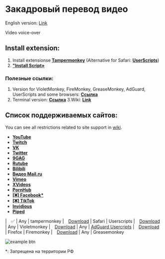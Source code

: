 # Закадровый перевод видео

English version: [Link](https://github.com/ilyhalight/voice-over-translation/blob/master/README-EN.md)

Video voice-over


## Install extension:
1. Install extensionsе **[Tampermonkey](https://www.tampermonkey.net/)** (Alternative for Safari: **[UserScripts](https://apps.apple.com/app/userscripts/id1463298887 )**)
2. **["Install Script»](https://raw.githubusercontent.com/ilyhalight/voice-over-translation/master/dist/vot.user.js)**

### Полезные ссылки:
1. Version for VioletMonkey, FireMonkey, GreaseMonkey, AdGuard, UserScripts and some browsers: **[Ссылка](https://raw.githubusercontent.com/ilyhalight/voice-over-translation1/master/dist/vot-cloudflare.user.js)**
2. Terminal version: **[Ссылка](https://github.com/ilyhalight/voice-over-translation/tree/master/vot-cli)**
3.Wiki: **[Link](https://github.com/ilyhalight/voice-over-translation/wiki)**

## Список поддерживаемых сайтов:
You can see all restrictions related to site support in [wiki](https://github.com/ilyhalight/voice-over-translation/wiki/%5BRU%5D-Supported-sites).
- **[YouTube](https://www.youtube.com)**
- **[Twitch](https://www.twitch.tv)**
- **[VK](https://vk.com)**
- **[Twitter](https://twitter.com/)**
- **[9GAG](https://9gag.com/gag/)**
- **[Rutube](https://rutube.ru/)**
- **[Bilibili](https://bilibili.com/)**
- **[Видео Mail.ru](https://my.mail.ru/video)**
- **[Vimeo](https://vimeo.com/)**
- **[XVideos](https://xvideos.com/)**
- **[PornHub](https://rt.pornhub.com/)**
- **[[❌] Facebook*](https://facebook.com/)**
- **[[❌] TikTok](https://tiktok.com/)**
- **[Invidious](https://yewtu.be)**
- **[Piped](https://piped.video)**


| ⠀✅ | Any |  tampermonkey
| ⠀[Download](https://raw.githubusercontent.com/ilyhalight/voice-over-translation/master/dist/vot-cloudflare.user.js) | Safari | Userscripts
| ⠀[Download](https://raw.githubusercontent.com/ilyhalight/voice-over-translation/master/dist/vot-cloudflare.user.js) | Any | Violetmonkey 
| ⠀[Download](https://raw.githubusercontent.com/ilyhalight/voice-over-translation/master/dist/vot-cloudflare.user.js) | Any | [AdGuard Usercripts](https://kb.adguard.com/en/general/userscripts#supported-apps)
| ⠀[Download](https://raw.githubusercontent.com/ilyhalight/voice-over-translation/master/dist/vot-cloudflare.user.js) | Firefox | Firemonkey
| ⠀[Download](https://raw.githubusercontent.com/ilyhalight/voice-over-translation/master/dist/vot-cloudflare.user.js) | Any | Greasemonkey

![example btn](https://github.com/ilyhalight/voice-over-translation/blob/master/img/example.jpg "btn")

*: Запрещена на территории РФ
